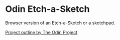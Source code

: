 # Odin Etch-a-Sketch 

Browser version of an Etch-a-Sketch or a sketchpad.

[Project outline by The Odin Project](https://www.theodinproject.com/lessons/foundations-etch-a-sketch)